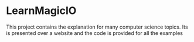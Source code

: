 # LearnMagicIO
This project contains the explanation for many computer science topics. Its is presented over a website and the code is provided for all the examples
